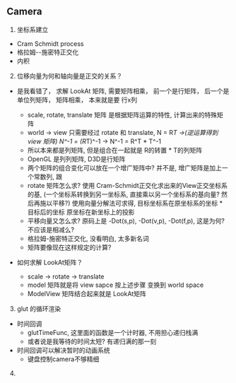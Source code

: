 
## Camera
1. 坐标系建立
- Cram Schmidt process
- 格拉姆--施密特正交化
- 内积

2. 位移向量为何和轴向量是正交的关系？
- 是我看错了， 求解 LookAt 矩阵, 需要矩阵相乘， 前一个是行矩阵， 后一个是单位列矩阵， 矩阵相乘， 本来就是要 行x列
    * scale, rotate, translate 矩阵 是根据矩阵运算的特性, 计算出来的特殊矩阵
    * world -> view 只需要经过 rotate 和 translate, 
        N = R*T ->(逆运算得到view 矩阵) N^-1 = (R*T)^-1 -> N^-1 = R^T * T^-1
    * 所以本来都是列矩阵, 但是组合在一起就是 R的转置 * T的列矩阵
    * OpenGL 是列列矩阵, D3D是行矩阵
    * 两个矩阵的组合变化可以放在一个增广矩阵中? 并不是, 增广矩阵是加上一个常数列, 跟 
    * rotate 矩阵怎么求?
        使用 Cram-Schmidt正交化求出来的View正交坐标系的基, (一个坐标系转换到另一坐标系, 直接乘以另一个坐标系的基向量? 然后再施以平移?)
        使用向量分解法可求得, 目标坐标系在原坐标系的坐标 * 目标后的坐标
        原坐标在新坐标上的投影
    * 平移向量又怎么求? 原码上是 -Dot(s,p), -Dot(v,p), -Dot(f,p), 这是为何? 不应该是相减么?
    * 格拉姆-施密特正交化, 没看明白, 太多新名词
    * 矩阵要像现在这样规定的计算?

- 如何求解 LookAt矩阵？
    * scale -> rotate -> translate
    * model 矩阵就是将 view sapce 按上述步骤 变换到 world space
    * ModelView 矩阵结合起来就是 LookAt矩阵

3. glut 的循环渲染
- 时间回调
    * glutTimeFunc, 这里面的函数是一个计时器, 不用担心递归栈满
    * 或者说是我等待的时间太短? 有递归满的那一刻
- 时间回调可以解决暂时的动画系统
    * 键盘控制camera不够精细

4. 